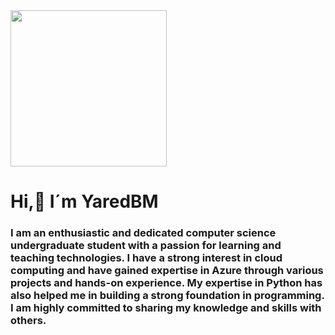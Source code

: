 <div id="header" allign="center">
    <img src="https://media.giphy.com/media/qgQUggAC3Pfv687qPC/giphy.gif" width="250">
    <h1 allign="center"> Hi,👋 I´m YaredBM</h1>
    <h3 allign="center"> I am an enthusiastic and dedicated computer science undergraduate student with a passion for learning 
        and teaching technologies. I have a strong interest in cloud computing and have gained expertise in Azure through 
        various projects and hands-on experience. My expertise in Python has also helped me in building a strong foundation 
        in programming. I am highly committed to sharing my knowledge and skills with others.
    </h3>
</div>


<!--
**YaredBM/YaredBM** is a ✨ _special_ ✨ repository because its `README.md` (this file) appears on your GitHub profile.

Here are some ideas to get you started:

- 🔭 I’m currently working on ...
- 🌱 I’m currently learning ...
- 👯 I’m looking to collaborate on ...
- 🤔 I’m looking for help with ...
- 💬 Ask me about ...
- 📫 How to reach me: ...
- 😄 Pronouns: ...
- ⚡ Fun fact: ...
-->
